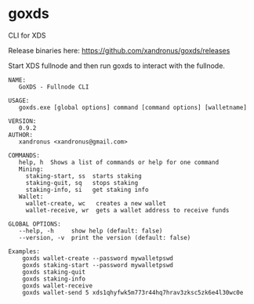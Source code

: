 # goxds
CLI for XDS

Release binaries here: https://github.com/xandronus/goxds/releases

Start XDS fullnode and then run goxds to interact with the fullnode.

```
NAME:
   GoXDS - Fullnode CLI

USAGE:
   goxds.exe [global options] command [command options] [walletname]

VERSION:
   0.9.2
AUTHOR:
   xandronus <xandronus@gmail.com>

COMMANDS:
   help, h  Shows a list of commands or help for one command
   Mining:
     staking-start, ss  starts staking
     staking-quit, sq   stops staking
     staking-info, si   get staking info
   Wallet:
     wallet-create, wc   creates a new wallet
     wallet-receive, wr  gets a wallet address to receive funds

GLOBAL OPTIONS:
   --help, -h     show help (default: false)
   --version, -v  print the version (default: false)

Examples:
    goxds wallet-create --password mywalletpswd
    goxds staking-start --password mywalletpswd
    goxds staking-quit
    goxds staking-info
    goxds wallet-receive
    goxds wallet-send 5 xds1qhyfwk5m773r44hq7hrav3zksc5zk6e4l30wc0e
```
